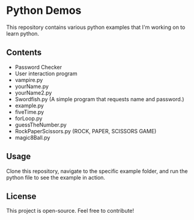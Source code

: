 # Python Demos

This repository contains various python examples that I'm working on to learn python.

## Contents

- Password Checker
- User interaction program
- vampire.py
- yourName.py
- yourName2.py
- Swordfish.py (A simple program that requests name and password.)
- example.py 
- fiveTime.py
- forLoop.py
- guessTheNumber.py 
- RockPaperScissors.py (ROCK, PAPER, SCISSORS GAME)
- magic8Ball.py

## Usage

Clone this repository, navigate to the specific example folder, and run the python file to see the example in action.

## License

This project is open-source. Feel free to contribute!

 